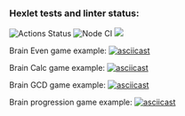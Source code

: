 ### Hexlet tests and linter status:
![Actions Status](/workflows/hexlet-check/badge.svg)
![Node CI](https://github.com/apupko/frontend-project-lvl1/workflows/Node%20CI/badge.svg)
<a href="https://codeclimate.com/github/codeclimate/codeclimate/maintainability"><img src="https://api.codeclimate.com/v1/badges/a99a88d28ad37a79dbf6/maintainability" /></a>

Brain Even game example:
[![asciicast](https://asciinema.org/a/B59iIejKgpm61vhyqqJdcRhoU.png)](https://asciinema.org/a/B59iIejKgpm61vhyqqJdcRhoU)


Brain Calc game example:
[![asciicast](https://asciinema.org/a/eUzcJXlVFT8wP8550fJxt9dJF.png)](https://asciinema.org/a/eUzcJXlVFT8wP8550fJxt9dJF)


Brain GCD game example:
[![asciicast](https://asciinema.org/a/WgN4t3XEGt6MHVrRATNES2EFg.png)](https://asciinema.org/a/WgN4t3XEGt6MHVrRATNES2EFg)


Brain progression game example:
[![asciicast](https://asciinema.org/a/Ro0p4HfiH6V1awJosevUZ7XUS.png)](https://asciinema.org/a/Ro0p4HfiH6V1awJosevUZ7XUS)
